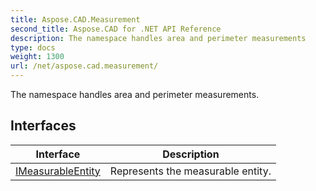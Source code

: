 ```yaml
---
title: Aspose.CAD.Measurement
second_title: Aspose.CAD for .NET API Reference
description: The namespace handles area and perimeter measurements
type: docs
weight: 1300
url: /net/aspose.cad.measurement/
---
```

The namespace handles area and perimeter measurements.

## Interfaces

| Interface | Description |
| --- | --- |
| [IMeasurableEntity](./imeasurableentity/) | Represents the measurable entity. |


